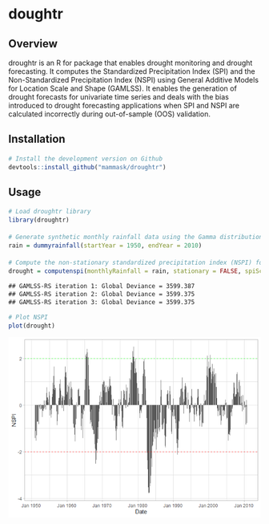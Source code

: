 doughtr
================

## Overview

droughtr is an R for package that enables drought monitoring and drought
forecasting. It computes the Standardized Precipitation Index (SPI) and
the Non-Standardized Precipitation Index (NSPI) using General Additive
Models for Location Scale and Shape (GAMLSS). It enables the generation
of drought forecasts for univariate time series and deals with the bias
introduced to drought forecasting applications when SPI and NSPI are
calculated incorrectly during out-of-sample (OOS) validation.

## Installation

``` r
# Install the development version on Github
devtools::install_github("mammask/droughtr")
```

## Usage

``` r
# Load droughtr library
library(droughtr)

# Generate synthetic monthly rainfall data using the Gamma distribution
rain = dummyrainfall(startYear = 1950, endYear = 2010)

# Compute the non-stationary standardized precipitation index (NSPI) for scale 12 using GAMLSS
drought = computenspi(monthlyRainfall = rain, stationary = FALSE, spiScale = 12)
```

    ## GAMLSS-RS iteration 1: Global Deviance = 3599.387 
    ## GAMLSS-RS iteration 2: Global Deviance = 3599.375 
    ## GAMLSS-RS iteration 3: Global Deviance = 3599.375

``` r
# Plot NSPI
plot(drought)
```

![](README_files/figure-gfm/unnamed-chunk-2-1.png)<!-- -->

[](%22README_files/figure-gfm/unnamed-chunk-2-1.png%22)
